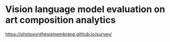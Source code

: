 # Vision language model evaluation on art composition analytics

https://photosynthesismembrane.github.io/survey/